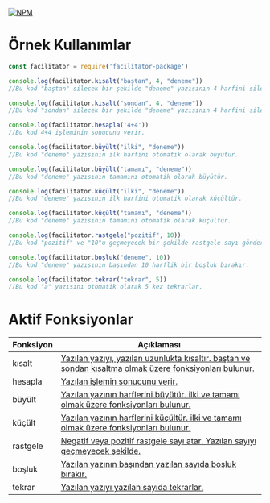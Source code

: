 [![NPM](https://nodei.co/npm/facilitator-package.png?downloads=true&downloadRank=true&stars=true)](https://npmjs.com/package/facilitator-package/)

# Örnek Kullanımlar

```js
const facilitator = require('facilitator-package')

console.log(facilitator.kısalt("baştan", 4, "deneme"))
//Bu kod "baştan" silecek bir şekilde "deneme" yazısının 4 harfini siler.

console.log(facilitator.kısalt("sondan", 4, "deneme"))
//Bu kod "sondan" silecek bir şekilde "deneme" yazısının 4 harfini siler.

console.log(facilitator.hesapla('4+4'))
//Bu kod 4+4 işleminin sonucunu verir.

console.log(facilitator.büyült("ilki", "deneme"))
//Bu kod "deneme" yazısının ilk harfini otomatik olarak büyütür.

console.log(facilitator.büyült("tamamı", "deneme"))
//Bu kod "deneme" yazısının tamamını otomatik olarak büyütür.

console.log(facilitator.küçült("ilki", "deneme"))
//Bu kod "deneme" yazısının ilk harfini otomatik olarak küçültür.

console.log(facilitator.küçült("tamamı", "deneme"))
//Bu kod "deneme" yazısının tamamını otomatik olarak küçültür.

console.log(facilitator.rastgele("pozitif", 10))
//Bu kod "pozitif" ve "10"u geçmeyecek bir şekilde rastgele sayı gönderir.

console.log(facilitator.boşluk("deneme", 10))
//Bu kod "deneme" yazısının başından 10 harflik bir boşluk bırakır.

console.log(facilitator.tekrar("tekrar", 5))
//Bu kod "a" yazısını otomatik olarak 5 kez tekrarlar.

```

# Aktif Fonksiyonlar

| Fonksiyon | Açıklaması |
|-----------|------------|
| kısalt | [Yazılan yazıyı, yazılan uzunlukta kısaltır. baştan ve sondan kısaltma olmak üzere fonksiyonları bulunur.](https://github.com/SepulturA0/facilitator-package/blob/master/kullan%C4%B1mlar/k%C4%B1salt.md) |
| hesapla | [Yazılan işlemin sonucunu verir.](https://github.com/SepulturA0/facilitator-package/blob/master/kullan%C4%B1mlar/hesapla.md) |
| büyült | [Yazılan yazının harflerini büyütür. ilki ve tamamı olmak üzere fonksiyonları bulunur.](https://github.com/SepulturA0/facilitator-package/blob/master/kullan%C4%B1mlar/b%C3%BCy%C3%BClt.md) |
| küçült | [Yazılan yazının harflerini küçültür. ilki ve tamamı olmak üzere fonksiyonları bulunur.](https://github.com/SepulturA0/facilitator-package/blob/master/kullan%C4%B1mlar/k%C3%BC%C3%A7%C3%BClt.md) |
| rastgele | [Negatif veya pozitif rastgele sayı atar. Yazılan sayıyı geçmeyecek şekilde.](https://github.com/SepulturA0/facilitator-package/blob/master/kullan%C4%B1mlar/rastgele.md) |
| boşluk | [Yazılan yazının başından yazılan sayıda boşluk bırakır.](https://github.com/SepulturA0/facilitator-package/blob/master/kullan%C4%B1mlar/bo%C5%9Fluk.md) |
| tekrar | [Yazılan yazıyı yazılan sayıda tekrarlar.](https://github.com/SepulturA0/facilitator-package/blob/master/kullan%C4%B1mlar/tekrar.md) |
